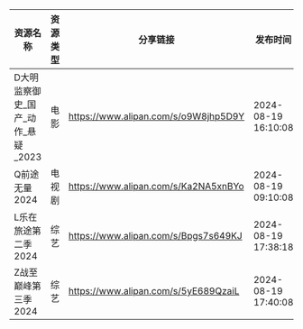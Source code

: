 | 资源名称                  | 资源类型 | 分享链接                                 | 发布时间                |
| --------------------- | ---- | ------------------------------------ | ------------------- |
| D大明监察御史_国产_动作_悬疑_2023 | 电影   | https://www.alipan.com/s/o9W8jhp5D9Y | 2024-08-19 16:10:08 |
| Q前途无量2024             | 电视剧  | https://www.alipan.com/s/Ka2NA5xnBYo | 2024-08-19 09:10:08 |
| L乐在旅途第二季2024          | 综艺   | https://www.alipan.com/s/Bpgs7s649KJ | 2024-08-19 17:38:18 |
| Z战至巅峰第三季2024          | 综艺   | https://www.alipan.com/s/5yE689QzaiL | 2024-08-19 17:40:08 |
